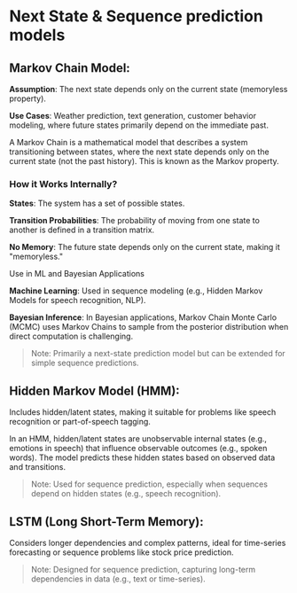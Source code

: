 # Next State & Sequence prediction models

## Markov Chain Model:

**Assumption**: The next state depends only on the current state (memoryless property).

**Use Cases**: Weather prediction, text generation, customer behavior modeling, where future states primarily depend on the immediate past.

A Markov Chain is a mathematical model that describes a system transitioning between states, where the next state depends only on the current state (not the past history). This is known as the Markov property.

### How it Works Internally?

**States**: The system has a set of possible states.

**Transition Probabilities**: The probability of moving from one state to another is defined in a transition matrix.

**No Memory**: The future state depends only on the current state, making it "memoryless."

Use in ML and Bayesian Applications

**Machine Learning**: Used in sequence modeling (e.g., Hidden Markov Models for speech recognition, NLP).

**Bayesian Inference**: In Bayesian applications, Markov Chain Monte Carlo (MCMC) uses Markov Chains to sample from the posterior distribution when direct computation is challenging.

>Note: Primarily a next-state prediction model but can be extended for simple sequence predictions.

## Hidden Markov Model (HMM): 

Includes hidden/latent states, making it suitable for problems like speech recognition or part-of-speech tagging.

In an HMM, hidden/latent states are unobservable internal states (e.g., emotions in speech) that influence observable outcomes (e.g., spoken words). The model predicts these hidden states based on observed data and transitions.

>Note: Used for sequence prediction, especially when sequences depend on hidden states (e.g., speech recognition).

## LSTM (Long Short-Term Memory): 

Considers longer dependencies and complex patterns, ideal for time-series forecasting or sequence problems like stock price prediction.

>Note: Designed for sequence prediction, capturing long-term dependencies in data (e.g., text or time-series).




